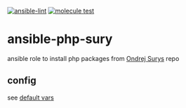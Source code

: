 [![ansible-lint](https://github.com/zerwes/ansible-php-sury/actions/workflows/lint.yml/badge.svg)](https://github.com/zerwes/ansible-php-sury/actions/workflows/lint.yml)
[![molecule test](https://github.com/zerwes/ansible-php-sury/actions/workflows/molecule.yml/badge.svg)](https://github.com/zerwes/ansible-php-sury/actions/workflows/molecule.yml)

# ansible-php-sury
ansible role to install php packages from [Ondrej Surys](https://deb.sury.org/) repo

## config
see [default vars](defaults/main.yml)
